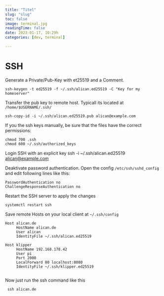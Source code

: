 ```yaml
---
title: "Titel"
slug: "slug"
toc: false
image: terminal.jpg
readingTime: false
date: 2023-01-17, 10:29h
categories: [dev, terminal]   

---	
```




# SSH

Generate a Private/Pub-Key with et25519 and a Comment.

```ssh-keygen -t ed25519 -f ~/.ssh/alican.ed25519 -C "Key for my homeserver"```

Transfer the pub key to remote host. Typicall its located at ```/home/$USERNAME/.ssh/```

```ssh-copy-id -i ~/.ssh/alican.ed25519.pub alican@example.com```

If you the ssh keys manually, be sure that the files have the correct permissions:

```
chmod 700 .ssh
chmod 600 ~/.ssh/authorized_keys
```

Login SSH with an explicit key
ssh -i ~/.ssh/alican.ed25519 alican@example.com

Deaktivate password authentication. 
Open the config ```/etc/ssh/sshd_config``` and edit following lines like this:

```
PasswordAuthentication no
ChallengeResponseAuthentication no
```
Restart the SSH server to apply the changes

```systemctl restart ssh```

Save remote Hosts on your local client at  ```~/.ssh/config```

```
Host alican.de
     HostName alican.de
     User alican
     IdentityFile ~/.ssh/alican.ed25519

Host klipper
     HostName 192.168.178.42
     User pi
     Port 2000
     LocalForward 80 localhost:8080
     IdentityFile ~/.ssh/klipper.ed25519
     
```

Now just run the ssh command like this

``` ssh alican.de```


